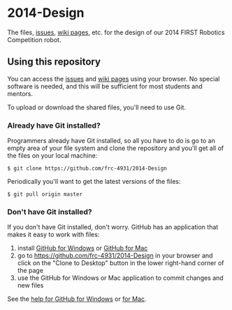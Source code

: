 2014-Design
===========

The files, [issues](https://github.com/frc-4931/2014-Design/issues), [wiki pages](https://github.com/frc-4931/2014-Design/wiki), etc. for the design of our 2014 FIRST Robotics Competition robot.

## Using this repository

You can access the [issues](https://github.com/frc-4931/2014-Design/issues) and [wiki pages](https://github.com/frc-4931/2014-Design/wiki) using your browser. No special software is needed, and this will be sufficient for most students and mentors.

To upload or download the shared files, you'll need to use Git. 

### Already have Git installed?

Programmers already have Git installed, so all you have to do is go to an empty area of your file system and clone the repository and you'll get all of the files on your local machine:

```
$ git clone https://github.com/frc-4931/2014-Design
```

Periodically you'll want to get the latest versions of the files:

```
$ git pull origin master
```

### Don't have Git installed?

If you don't have Git installed, don't worry. GitHub has an application that makes it easy to work with files:

1. install [GitHub for Windows](http://windows.github.com) or [GitHub for Mac](http://mac.github.com)
1. go to https://github.com/frc-4931/2014-Design in your browser and click on the "Clone to Desktop" button in the lower right-hand corner of the page
1. use the GitHub for Windows or Mac application to commit changes and new files

See the [help for GitHub for Windows](http://windows.github.com/help.html) or [for Mac](http://mac.github.com/help.html).
